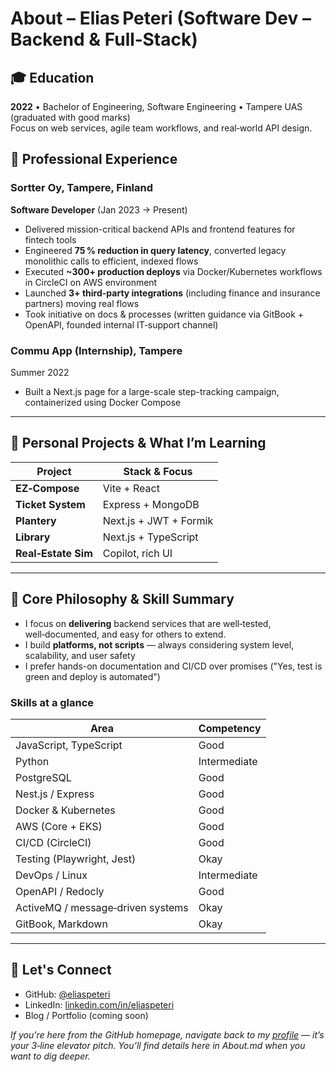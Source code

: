 # About – Elias Peteri (Software Dev – Backend & Full‑Stack)

## 🎓 Education  
**2022** • Bachelor of Engineering, Software Engineering • Tampere UAS (graduated with good marks)  
Focus on web services, agile team workflows, and real‑world API design.

## 💼 Professional Experience

### Sortter Oy, Tampere, Finland  
**Software Developer** (Jan 2023 → Present)  
- Delivered mission-critical backend APIs and frontend features for fintech tools  
- Engineered **75 % reduction in query latency**, converted legacy monolithic calls to efficient, indexed flows  
- Executed **~300+ production deploys** via Docker/Kubernetes workflows in CircleCI on AWS environment  
- Launched **3+ third-party integrations** (including finance and insurance partners) moving real flows  
- Took initiative on docs & processes (written guidance via GitBook + OpenAPI, founded internal IT‑support channel)

### Commu App (Internship), Tampere  
Summer 2022  
- Built a Next.js page for a large-scale step-tracking campaign, containerized using Docker Compose

---

## 🌱 Personal Projects & What I’m Learning

| Project         | Stack & Focus                          |
|----------------|----------------------------------------|
| **EZ‑Compose**  | Vite + React | Generates deployment YAML for devs and teams |
| **Ticket System** | Express + MongoDB | Support workflow, strong validation and email template testing |
| **Plantery**    | Next.js + JWT + Formik | Login, form validation, server-side hooks |
| **Library**      | Next.js + TypeScript | CRUD app demo with clear docs |
| **Real‑Estate Sim** | Copilot, rich UI | UI-first demo built rapidly with thoughtful architecture |

<!---
Uncomment once you have some roadmaps

🎯 **Roadmap:**  
- Release a sample middleware from Sortter codebase (mocked) — including CI, docs, versioning  
- Write technical blog posts (e.g. performance tuning, Kubernetes autoscaling, API versioning)  
- Open-source modules, seek community feedback, and encourage real pull-requests
-->
---

## 🥇 Core Philosophy & Skill Summary

- I focus on **delivering** backend services that are well‑tested, well‑documented, and easy for others to extend.
- I build **platforms, not scripts** — always considering system level, scalability, and user safety  
- I prefer hands-on documentation and CI/CD over promises ("Yes, test is green and deploy is automated")

### Skills at a glance
| Area              | Competency          |
|-------------------|---------------------|
| JavaScript, TypeScript | Good            |
| Python             | Intermediate        |
| PostgreSQL         | Good                |
| Nest.js / Express  | Good                |
| Docker & Kubernetes| Good                |
| AWS (Core + EKS)   | Good                |
| CI/CD (CircleCI)   | Good                |
| Testing (Playwright, Jest) | Okay       |
| DevOps / Linux     | Intermediate        |
| OpenAPI / Redocly  | Good                |
| ActiveMQ / message‑driven systems | Okay |
| GitBook, Markdown  | Okay                |

---

## 🧠 Let's Connect
- GitHub: [@eliaspeteri](https://github.com/eliaspeteri)  
- LinkedIn: [linkedin.com/in/eliaspeteri](https://linkedin.com/in/eliaspeteri)  
- Blog / Portfolio (coming soon)

*If you're here from the GitHub homepage, navigate back to my [profile](https://github.com/eliaspeteri/eliaspeteri) — it’s your 3‑line elevator pitch. You’ll find details here in About.md when you want to dig deeper.*
